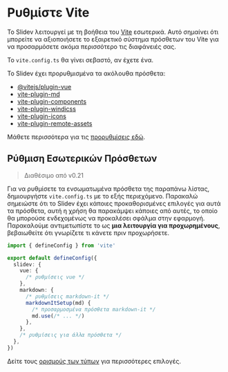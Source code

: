 # Ρυθμίστε Vite

<Environment type="node" />

Το Slidev λειτουργεί με τη βοήθεια του [Vite](http://vitejs.dev/) εσωτερικά. Αυτό σημαίνει ότι μπορείτε να αξιοποιήσετε το εξαιρετικό σύστημα πρόσθετων του Vite για να προσαρμόσετε ακόμα περισσότερο τις διαφάνειές σας.

Το `vite.config.ts` θα γίνει σεβαστό, αν έχετε ένα.

Το Slidev έχει προρυθμισμένα τα ακόλουθα πρόσθετα:

- [@vitejs/plugin-vue](https://github.com/vitejs/vite/tree/main/packages/plugin-vue)
- [vite-plugin-md](https://github.com/antfu/vite-plugin-md)
- [vite-plugin-components](https://github.com/antfu/vite-plugin-components)
- [vite-plugin-windicss](https://github.com/windicss/vite-plugin-windicss)
- [vite-plugin-icons](https://github.com/antfu/vite-plugin-icons)
- [vite-plugin-remote-assets](https://github.com/antfu/vite-plugin-remote-assets)

Μάθετε περισσότερα για τις [προρυθμίσεις εδώ](https://github.com/slidevjs/slidev/blob/main/packages/slidev/node/plugins/preset.ts).

## Ρύθμιση Εσωτερικών Πρόσθετων

> Διαθέσιμο από v0.21

Για να ρυθμίσετε τα ενσωματωμένα πρόσθετα της παραπάνω λίστας, δημιουργήστε `vite.config.ts` με το εξής περιεχόμενο. Παρακαλώ σημειώστε ότι το Slidev έχει κάποιες προκαθορισμένες επιλογές για αυτά τα πρόσθετα, αυτή η χρήση θα παρακάμψει κάποιες από αυτές, το οποίο θα μπορούσε ενδεχομένως να προκαλέσει σφάλμα στην εφαρμογή. Παρακαλούμε αντιμετωπίστε το ως **μια λειτουργία για προχωρημένους**, βεβαιωθείτε ότι γνωρίζετε τι κάνετε πριν προχωρήσετε.

```ts
import { defineConfig } from 'vite'

export default defineConfig({
  slidev: {
    vue: {
      /* ρυθμίσεις vue */
    },
    markdown: {
      /* ρυθμίσεις markdown-it */
      markdownItSetup(md) {
        /* προσαρμοσμένα πρόσθετα markdown-it */
        md.use(/* ... */)
      },
    },
    /* ρυθμίσεις για άλλα πρόσθετα */
  },
})
```

Δείτε τους [ορισμούς των τύπων](https://github.com/slidevjs/slidev/blob/main/packages/slidev/node/options.ts#L50) για περισσότερες επιλογές.
